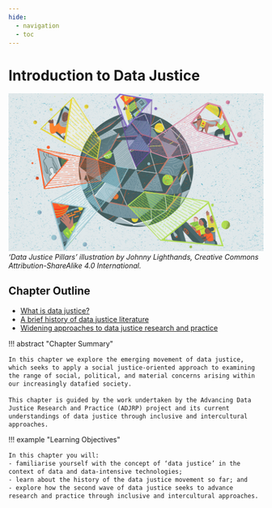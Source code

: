 ```yaml
---
hide:
  - navigation
  - toc
---
```


# Introduction to Data Justice

![Data Justice Pillars’ illustration by Johnny Lighthands, Creative Commons Attribution-ShareAlike 4.0 International.](https://raw.githubusercontent.com/alan-turing-institute/turing-commons/main/docs/assets/images/illustrations/dj-datajustice.jpg)
_‘Data Justice Pillars’ illustration by Johnny Lighthands, Creative Commons Attribution-ShareAlike 4.0 International._

## Chapter Outline

- [What is data justice?](dj-100-1.md)
- [A brief history of data justice literature](dj-100-2.md)
- [Widening approaches to data justice research and practice](dj-100-3.md)

!!! abstract "Chapter Summary"

    In this chapter we explore the emerging movement of data justice, which seeks to apply a social justice-oriented approach to examining the range of social, political, and material concerns arising within our increasingly datafied society.
    
    This chapter is guided by the work undertaken by the Advancing Data Justice Research and Practice (ADJRP) project and its current understandings of data justice through inclusive and intercultural approaches. 

!!! example "Learning Objectives"
  
    In this chapter you will:
    - familiarise yourself with the concept of ‘data justice’ in the context of data and data-intensive technologies;
    - learn about the history of the data justice movement so far; and
    - explore how the second wave of data justice seeks to advance research and practice through inclusive and intercultural approaches. 

